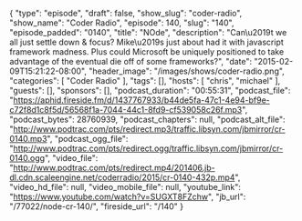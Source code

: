 {
  "type": "episode",
  "draft": false,
  "show_slug": "coder-radio",
  "show_name": "Coder Radio",
  "episode": 140,
  "slug": "140",
  "episode_padded": "0140",
  "title": "NOde",
  "description": "Can\u2019t we all just settle down & focus? Mike\u2019s just about had it with javascript framework madness. Plus could Microsoft be uniquely positioned to take advantage of the eventual die off of some frameworks?",
  "date": "2015-02-09T15:21:22-08:00",
  "header_image": "/images/shows/coder-radio.png",
  "categories": [
    "Coder Radio"
  ],
  "tags": [],
  "hosts": [
    "chris",
    "michael"
  ],
  "guests": [],
  "sponsors": [],
  "podcast_duration": "00:55:31",
  "podcast_file": "https://aphid.fireside.fm/d/1437767933/b44de5fa-47c1-4e94-bf9e-c72f8d1c8f5d/56568f1a-7044-44c1-8fd9-cf539058c26f.mp3",
  "podcast_bytes": 28760939,
  "podcast_chapters": null,
  "podcast_alt_file": "http://www.podtrac.com/pts/redirect.mp3/traffic.libsyn.com/jbmirror/cr-0140.mp3",
  "podcast_ogg_file": "http://www.podtrac.com/pts/redirect.ogg/traffic.libsyn.com/jbmirror/cr-0140.ogg",
  "video_file": "http://www.podtrac.com/pts/redirect.mp4/201406.jb-dl.cdn.scaleengine.net/coderradio/2015/cr-0140-432p.mp4",
  "video_hd_file": null,
  "video_mobile_file": null,
  "youtube_link": "https://www.youtube.com/watch?v=SUGXT8FZchw",
  "jb_url": "/77022/node-cr-140/",
  "fireside_url": "/140"
}

